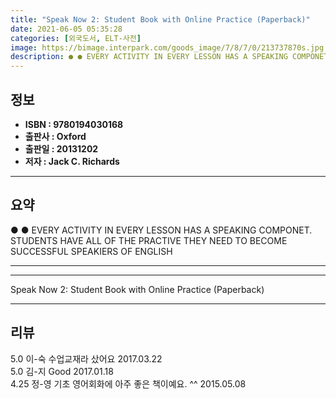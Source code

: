 ```yaml
---
title: "Speak Now 2: Student Book with Online Practice (Paperback)"
date: 2021-06-05 05:35:28
categories: [외국도서, ELT-사전]
image: https://bimage.interpark.com/goods_image/7/8/7/0/213737870s.jpg
description: ● ● EVERY ACTIVITY IN EVERY LESSON HAS A SPEAKING COMPONET. STUDENTS HAVE ALL OF THE PRACTIVE THEY NEED TO BECOME SUCCESSFUL SPEAKIERS OF ENGLISH
---
```


## **정보**

- **ISBN : 9780194030168**
- **출판사 : Oxford**
- **출판일 : 20131202**
- **저자 : Jack C. Richards**

------



## **요약**

●  ●  EVERY ACTIVITY IN EVERY LESSON HAS A SPEAKING COMPONET. STUDENTS HAVE ALL OF THE PRACTIVE THEY NEED TO BECOME SUCCESSFUL SPEAKIERS OF ENGLISH

------



------


Speak Now 2: Student Book with Online Practice (Paperback) 

------


## **리뷰** 

5.0 이-숙 수업교재라 샀어요 2017.03.22 <br/>5.0 김-지 Good 2017.01.18 <br/>4.25 정-영 기초 영어회화에 아주 좋은 책이예요. ^^ 2015.05.08 <br/>